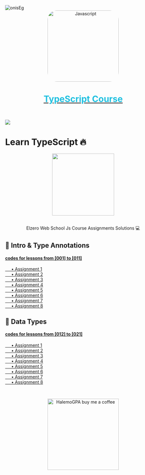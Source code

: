 
<img align="center" src="https://visitor-badge.laobi.icu/badge?page_id=onisEg/learn-Typescript" alt="onisEg">

<a href="https://www.youtube.com/playlist?list=PLDoPjvoNmBAy532K9M_fjiAmrJ0gkCyLJ" target="_blank"  >
<div align="center">
<img src="https://miro.medium.com/max/816/1*TpbxEQy4ckB-g31PwUQPlg.png" width="230" alt="Javascript" style="border-radius:30px;"></div><div align="center">
        <h1 style="color:#20C0E0">TypeScript Course</h1>
        </div></a><br>



![](https://i.imgur.com/waxVImv.png)



# Learn TypeScript 🔥     
<div align="center">
	<img src="https://www.onlygfx.com/wp-content/uploads/2018/04/completed-stamp-4-1024x791.png" width="200">
	<br><br>
	<p>Elzero Web School Js Course Assignments Solutions 💻</p>
</div>	   
   
## 🥇 Intro & Type Annotations      
#### [codes for lessons from [001] to [011]](https://github.com/onisEg/learn-Typescript/tree/main/week%201)  
[     • Assignment 1](https://github.com/onisEg/learn-Typescript/tree/main/week%201/Assignment%201)       
[     • Assignment 2](https://github.com/onisEg/learn-Typescript/tree/main/week%201/Assignment%202)      
[     • Assignment 3](https://github.com/onisEg/learn-Typescript/tree/main/week%201/Assignment%203)   
[     • Assignment 4](https://github.com/onisEg/learn-Typescript/tree/main/week%201/Assignment%204)  
[     • Assignment 5](https://github.com/onisEg/learn-Typescript/tree/main/week%201/Assignment%205)  
[     • Assignment 6](https://github.com/onisEg/learn-Typescript/tree/main/week%201/Assignment%206)  
[     • Assignment 7](https://github.com/onisEg/learn-Typescript/tree/main/week%201/Assignment%207)  
[     • Assignment 8](https://github.com/onisEg/learn-Typescript/tree/main/week%201/Assignment%208)     



   
## 🥈 Data Types    
#### [codes for lessons from [012] to [021]](https://github.com/onisEg/learn-Typescript/tree/main/week%202)  
[     • Assignment 1](https://github.com/onisEg/learn-Typescript/tree/main/week%202/Assignment%201)       
[     • Assignment 2](https://github.com/onisEg/learn-Typescript/tree/main/week%202/Assignment%202)      
[     • Assignment 3](https://github.com/onisEg/learn-Typescript/tree/main/week%202/Assignment%203)   
[     • Assignment 4](https://github.com/onisEg/learn-Typescript/tree/main/week%202/Assignment%204)  
[     • Assignment 5](https://github.com/onisEg/learn-Typescript/tree/main/week%202/Assignment%205)  
[     • Assignment 6](https://github.com/onisEg/learn-Typescript/tree/main/week%202/Assignment%206)  
[     • Assignment 7](https://github.com/onisEg/learn-Typescript/tree/main/week%202/Assignment%207)  
[     • Assignment 8](https://github.com/onisEg/learn-Typescript/tree/main/week%202/Assignment%208)     

<br><div align="center">

  <a href="https://www.buymeacoffee.com/onisEg" ><img src="https://www.buymeacoffee.com/assets/img/custom_images/orange_img.png" alt="HalemoGPA buy me a coffee" width="230"></a>


</div>
